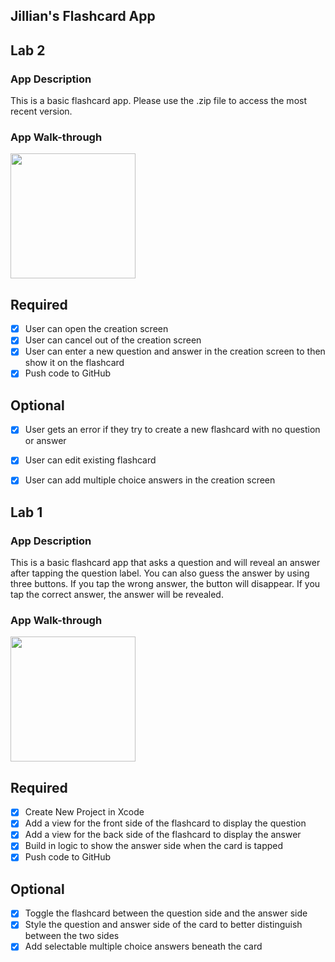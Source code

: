 ## Jillian's Flashcard App


## Lab 2

### App Description
This is a basic flashcard app. Please use the .zip file to access the most recent version.

### App Walk-through

<img src="image0.gif" width=200><br>

## Required
- [x] User can open the creation screen
- [x] User can cancel out of the creation screen
- [x] User can enter a new question and answer in the creation screen to then show it on the flashcard
- [x] Push code to GitHub
## Optional
- [x] User gets an error if they try to create a new flashcard with no question or answer
- [x] User can edit existing flashcard
- [x] User can add multiple choice answers in the creation screen





## Lab 1

### App Description
This is a basic flashcard app that asks a question and will reveal an answer after tapping the question label. You can also guess the answer by using three buttons. If you tap the wrong answer, the button will disappear. If you tap the correct answer, the answer will be revealed.

### App Walk-through

<img src="animated.GIF" width=200><br>

## Required
- [x] Create New Project in Xcode
- [x] Add a view for the front side of the flashcard to display the question
- [x] Add a view for the back side of the flashcard to display the answer
- [x] Build in logic to show the answer side when the card is tapped
- [x] Push code to GitHub
## Optional
- [x] Toggle the flashcard between the question side and the answer side
- [x] Style the question and answer side of the card to better distinguish 	between the two sides
- [x] Add selectable multiple choice answers beneath the card

